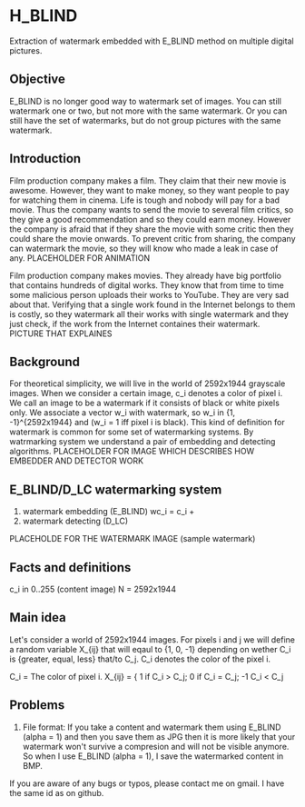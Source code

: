 # H_BLIND
Extraction of watermark embedded with E_BLIND method on multiple digital pictures.

## Objective
E_BLIND is no longer good way to watermark set of images. You can still watermark one or two, but not more with the same watermark. Or you can still have the set of watermarks, but do not group pictures with the same watermark.

## Introduction
Film production company makes a film. They claim that their new movie is
awesome. However, they want to make money, so they want people to pay for
watching them in cinema. Life is tough and nobody will pay for a bad movie.
Thus the company wants to send the movie to several film critics, so they
give a good recommendation and so they could earn money. However the company is
afraid that if they share the movie with some critic then they could share the movie onwards. To prevent critic from sharing, the company can watermark the
movie, so they will know who made a leak in case of any.
PLACEHOLDER FOR ANIMATION

Film production company makes movies. They already have big portfolio that contains hundreds of digital works. They know that from time to time some
malicious person uploads their works to YouTube. They are very sad about that.
Verifying that a single work found in the Internet belongs to them is costly, so
they watermark all their works with single watermark and they just check, if the
work from the Internet containes their watermark.
PICTURE THAT EXPLAINES

## Background
For theoretical simplicity, we will live in the world of 2592x1944
grayscale images. When we consider a certain image, c_i denotes a color of
pixel i. We call an image to be a watermark if it consists of black or white pixels only. We associate a vector w_i with watermark, so
w_i in {1, -1}^{2592x1944} and (w_i = 1 iff pixel i is black).
This kind of definition for watermark is common for some set of watermarking
systems. By watrmarking system we understand a pair of embedding and detecting
algorithms.
PLACEHOLDER FOR IMAGE WHICH DESCRIBES HOW EMBEDDER AND DETECTOR WORK

## E_BLIND/D_LC watermarking system
1. watermark embedding (E_BLIND)
  wc_i = c_i + 
2. watermark detecting (D_LC)

PLACEHOLDE FOR THE WATERMARK IMAGE
(sample watermark)

## Facts and definitions
c_i in 0..255 (content image)
N = 2592x1944

## Main idea
Let's consider a world of 2592x1944 images. For pixels i and j we will define a
random variable X_{ij} that will eqaul to {1, 0, -1} depending on wether
C_i is {greater, equal, less} that/to C_j. C_i denotes the color of the pixel i.

C_i = The color of pixel i.
X_{ij} = \{ 1 if C_i > C_j; 0 if C_i = C_j; -1 C_i < C_j

## Problems
1. File format: If you take a content and watermark them using E_BLIND
(alpha = 1) and then you save them as JPG then it is more likely that your
watermark won't survive a compresion and will not be visible anymore. So when I
use E_BLIND (alpha = 1), I save the watermarked content in BMP.

If you are aware of any bugs or typos, please contact me on gmail. I have the same id as on github.
